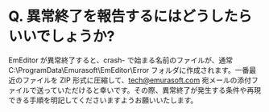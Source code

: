 # Q. 異常終了を報告するにはどうしたらいいでしょうか?

EmEditor が異常終了すると、crash- で始まる名前のファイルが、通常 C:\\ProgramData\\Emurasoft\\EmEditor\\Error フォルダに作成されます。一番最近のファイルを ZIP 形式に圧縮して、tech@emurasoft.com 宛メールの添付ファイルで送っていただけると幸いです。その際、異常終了が発生する条件や再現できる手順を明記してくださいますようお願いいたします。
